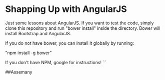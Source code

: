 # Shapping Up with AngularJS
Just some lessons about AngularJS.
If you want to test the code, simply clone this repository and run "bower install" inside the directory.
Bower will install Bootstrap and AngularJS.

If you do not have bower, you can install it globally by running:

"npm install -g bower"

If you don't have NPM, google for instructions! ˆˆ

##Assemany
